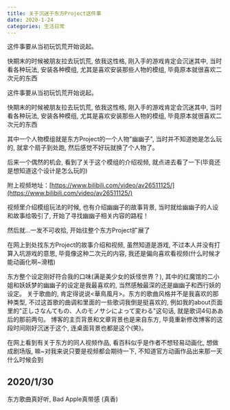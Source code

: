 ```yaml
---
title: 关于沉迷于东方Project这件事
date: 2020-1-24
categories: 生活日常
---
```


这件事要从当初玩饥荒开始说起。

快期末的时候被朋友拉去玩饥荒, 依我这性格, 刚入手的游戏肯定会沉迷其中, 当时看各种玩法, 安装各种模组, 尤其是喜欢安装那些人物的模组, 毕竟原本就很喜欢二次元的东西

<!--more-->

这件事要从当初玩饥荒开始说起。

快期末的时候被朋友拉去玩饥荒, 依我这性格, 刚入手的游戏肯定会沉迷其中, 当时看各种玩法, 安装各种模组, 尤其是喜欢安装那些人物的模组, 毕竟原本就很喜欢二次元的东西

其中一个人物模组就是东方Project的一个人物"幽幽子", 当时并不知道她是怎么玩的, 就拿个扇子到处跑, 然后感觉不好玩就换了个人物了。

后来一个偶然的机会, 看到了关于这个模组的介绍视频, 就点进去看了一下(毕竟还是想知道这个设计是怎么玩的)

附上视频地址：[https://www.bilibili.com/video/av26511125/](https://www.bilibili.com/video/av26511125/)

视频里介绍模组玩法的时候, 也有介绍幽幽子的故事背景, 当时就给幽幽子的人设和故事给吸引了, 开始了寻找幽幽子相关内容的路程！

然后就...一发不可收拾, 开始往整个东方Project扩展了

在网上到处找东方Project的故事介绍和视频, 虽然知道是游戏, 不过本人并没有打算入坑游戏的意思, 毕竟像这种二次元的内容, 我还是偏向喜欢看视频(什么时候才能动画化啊~滑稽)

东方整个设定刚好符合我的口味(满是美少女的妖怪世界？), 其中的红魔馆的二小姐和妖妖梦的幽幽子的设定是我最喜欢的, 当然感触最深的还是幽幽子和西行妖的设定。
关于歌曲的, 肯定得说说<華鳥風月>。东方的歌曲风格并不是我喜欢的那种类型, 不过这首歌的曲调和里面的一些歌词我倒是挺喜欢的, 例如我的about页面里的"正しさなんてもの、人のモノサシによって変わる"这句话, 就是歌词4句ああ后的那前两句。
博客的主页背景和文章背景也是来自东方, 毕竟重新修改博客的这段时间刚好沉迷于这个, 连桌面背景也都是这个(笑)。

在网上看到有关于东方的同人视频作品, 看百科似乎是作者不想轻易动画化, 想做成剧场版, 嘛~对我来说只要是视频都会期待一下, 不知道官方动画作品出来那一天什么时候会到

2020/1/30
---

东方歌曲真好听, Bad Apple真带感
(真香)
